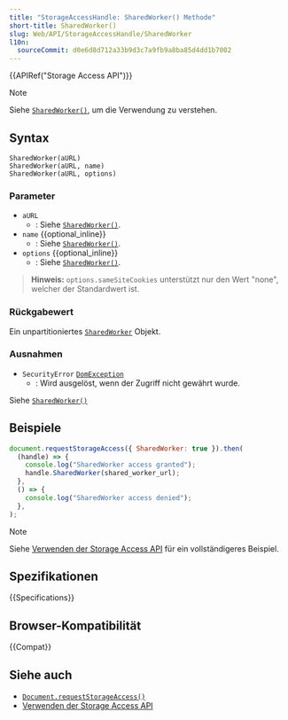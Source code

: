 ```yaml
---
title: "StorageAccessHandle: SharedWorker() Methode"
short-title: SharedWorker()
slug: Web/API/StorageAccessHandle/SharedWorker
l10n:
  sourceCommit: d0e6d8d712a33b9d3c7a9fb9a8ba85d4dd1b7002
---
```


{{APIRef("Storage Access API")}}

> [!NOTE]
> Siehe [`SharedWorker()`](/de/docs/Web/API/SharedWorker/SharedWorker), um die Verwendung zu verstehen.

## Syntax

```js-nolint
SharedWorker(aURL)
SharedWorker(aURL, name)
SharedWorker(aURL, options)
```

### Parameter

- `aURL`
  - : Siehe [`SharedWorker()`](/de/docs/Web/API/SharedWorker/SharedWorker).
- `name` {{optional_inline}}
  - : Siehe [`SharedWorker()`](/de/docs/Web/API/SharedWorker/SharedWorker).
- `options` {{optional_inline}}
  - : Siehe [`SharedWorker()`](/de/docs/Web/API/SharedWorker/SharedWorker).

> **Hinweis:** `options.sameSiteCookies` unterstützt nur den Wert "none", welcher der Standardwert ist.

### Rückgabewert

Ein unpartitioniertes [`SharedWorker`](/de/docs/Web/API/SharedWorker) Objekt.

### Ausnahmen

- `SecurityError` [`DomException`](/de/docs/Web/API/DOMException)
  - : Wird ausgelöst, wenn der Zugriff nicht gewährt wurde.

Siehe [`SharedWorker()`](/de/docs/Web/API/SharedWorker/SharedWorker)

## Beispiele

```js
document.requestStorageAccess({ SharedWorker: true }).then(
  (handle) => {
    console.log("SharedWorker access granted");
    handle.SharedWorker(shared_worker_url);
  },
  () => {
    console.log("SharedWorker access denied");
  },
);
```

> [!NOTE]
> Siehe [Verwenden der Storage Access API](/de/docs/Web/API/Storage_Access_API/Using) für ein vollständigeres Beispiel.

## Spezifikationen

{{Specifications}}

## Browser-Kompatibilität

{{Compat}}

## Siehe auch

- [`Document.requestStorageAccess()`](/de/docs/Web/API/Document/requestStorageAccess)
- [Verwenden der Storage Access API](/de/docs/Web/API/Storage_Access_API/Using)
